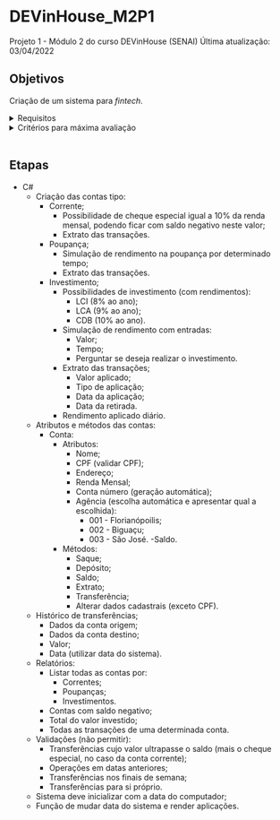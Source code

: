 # DEVinHouse_M2P1
Projeto 1 - Módulo 2 do curso DEVinHouse (SENAI) 
Última atualização: 03/04/2022

## Objetivos

Criação de um sistema para _fintech_.

<details>
  <summary>Requisitos</summary>
  
- Sistema inteiro em C#;
- Seguir o roteiro proposto;
- Entrada de dados pelo usuário e saída das mensagens;
- Interação do usuário via console;
- Utilização apenas do console.
</details>

<details>
  <summary>Critérios para máxima avaliação</summary>
  
- Algoritmo organizado;
- Menu de fácil entendimento;
- Utilização correta de herança;
- Tratamento de erros (utilizando estruturas específicas e reutilizáveis);
- Implementação de classes com atributos e métodos;
- Implementação dos relatório propostos;
- Implementação das operações bancárias e transações propostas.
</details>
<br/>

## Etapas

- C#
    - Criação das contas tipo:
        - Corrente;
            - Possibilidade de cheque especial igual a 10% da renda mensal, podendo ficar com saldo negativo neste valor;
            - Extrato das transações.
        - Poupança;
            - Simulação de rendimento na poupança por determinado tempo;
            - Extrato das transações.
        - Investimento;
            - Possibilidades de investimento (com rendimentos):
                - LCI (8% ao ano);
                - LCA (9% ao ano);
                - CDB (10% ao ano).
            - Simulação de rendimento com entradas:
                - Valor;
                - Tempo;
                - Perguntar se deseja realizar o investimento.
            - Extrato das transações;
                - Valor aplicado;
                - Tipo de aplicação;
                - Data da aplicação;
                - Data da retirada.
            - Rendimento aplicado diário.
    - Atributos e métodos das contas:
        - Conta:
            - Atributos:
                - Nome;
                - CPF (validar CPF);
                - Endereço;
                - Renda Mensal;
                - Conta número (geração automática);
                - Agência (escolha automática e apresentar qual a escolhida):
                    - 001 - Florianópoilis;
                    - 002 - Biguaçu;
                    - 003 - São José.
                -Saldo.
            - Métodos:
                - Saque;
                - Depósito;
                - Saldo;
                - Extrato;
                - Transferência;
                - Alterar dados cadastrais (exceto CPF).
    - Histórico de transferências;
        - Dados da conta origem;
        - Dados da conta destino;
        - Valor;
        - Data (utilizar data do sistema).
    - Relatórios:
        - Listar todas as contas por:
            - Correntes;
            - Poupanças;
            - Investimentos.
        - Contas com saldo negativo;
        - Total do valor investido;
        - Todas as transações de uma determinada conta.
    - Validações (não permitir):
        - Transferências cujo valor ultrapasse o saldo (mais o cheque especial, no caso da conta corrente);
        - Operações em datas anteriores;
        - Transferências nos finais de semana;
        - Transferências para si próprio.
    - Sistema deve inicializar com a data do computador;
    - Função de mudar data do sistema e render aplicações.